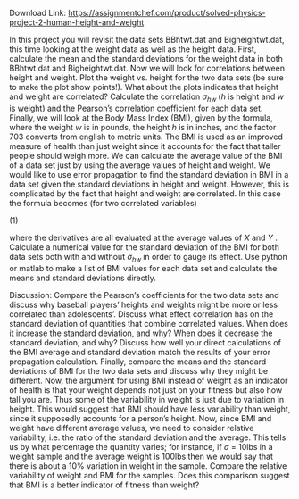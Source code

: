 Download Link: https://assignmentchef.com/product/solved-physics-project-2-human-height-and-weight
<br>



In this project you will revisit the data sets BBhtwt.dat and Bigheightwt.dat, this time looking at the weight data as well as the height data. First, calculate the mean and the standard deviations for the weight data in both BBhtwt.dat and Bigheightwt.dat. Now we will look for correlations between height and weight. Plot the weight vs. height for the two data sets (be sure to make the plot show points!). What about the plots indicates that height and weight are correlated? Calculate the correlation <em>σ<sub>hw </sub></em>(<em>h </em>is height and <em>w </em>is weight) and the Pearson’s correlation coefficient for each data set. Finally, we will look at the Body Mass Index (BMI), given by the formula, where the weight <em>w </em>is in pounds, the height <em>h </em>is in inches, and the factor 703 converts from english to metric units. The BMI is used as an improved measure of health than just weight since it accounts for the fact that taller people should weigh more. We can calculate the average value of the BMI of a data set just by using the average values of height and weight. We would like to use error propagation to find the standard deviation in BMI in a data set given the standard deviations in height and weight. However, this is complicated by the fact that height and weight are correlated. In this case the formula becomes (for two correlated variables)

(1)

where the derivatives are all evaluated at the average values of <em>X </em>and <em>Y </em>. Calculate a numerical value for the standard deviation of the BMI for both data sets both with and without <em>σ<sub>hw </sub></em>in order to gauge its effect. Use python or matlab to make a list of BMI values for each data set and calculate the means and standard deviations directly.

Discussion: Compare the Pearson’s coefficients for the two data sets and discuss why baseball players’ heights and weights might be more or less correlated than adolescents’. Discuss what effect correlation has on the standard deviation of quantities that combine correlated values. When does it increase the standard deviation, and why? When does it decrease the standard deviation, and why? Discuss how well your direct calculations of the BMI average and standard deviation match the results of your error propagation calculation. Finally, compare the means and the standard deviations of BMI for the two data sets and discuss why they might be different. Now, the argument for using BMI instead of weight as an indicator of health is that your weight depends not just on your fitness but also how tall you are. Thus some of the variability in weight is just due to variation in height. This would suggest that BMI should have less variability than weight, since it supposedly accounts for a person’s height. Now, since BMI and weight have different average values, we need to consider relative variability, i.e. the ratio of the standard deviation and the average. This tells us by what percentage the quantity varies; for instance, if <em>σ </em>= 10lbs in a weight sample and the average weight is 100lbs then we would say that there is about a 10% variation in weight in the sample. Compare the relative variability of weight and BMI for the samples. Does this comparison suggest that BMI is a better indicator of fitness than weight?